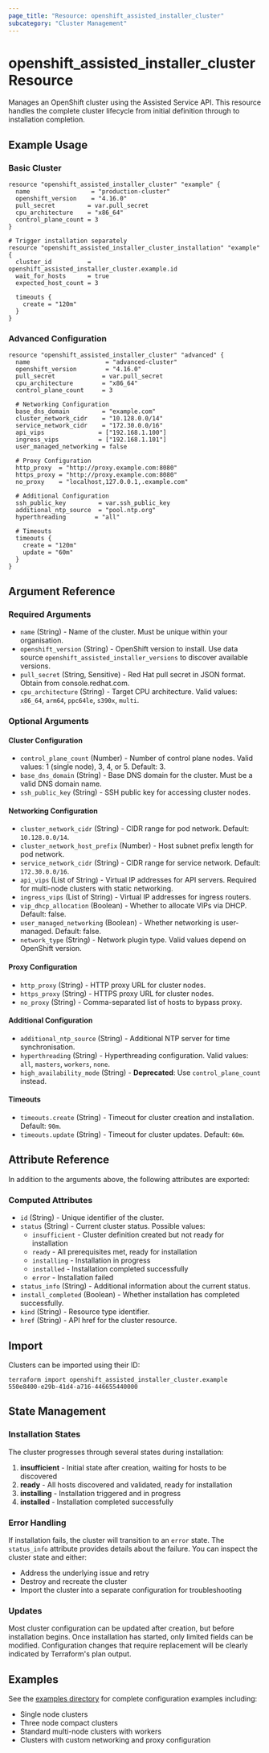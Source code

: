 ```yaml
---
page_title: "Resource: openshift_assisted_installer_cluster"
subcategory: "Cluster Management"
---
```


# openshift_assisted_installer_cluster Resource

Manages an OpenShift cluster using the Assisted Service API. This resource handles the complete cluster lifecycle from initial definition through to installation completion.

## Example Usage

### Basic Cluster

```hcl
resource "openshift_assisted_installer_cluster" "example" {
  name                 = "production-cluster"
  openshift_version    = "4.16.0"
  pull_secret         = var.pull_secret
  cpu_architecture    = "x86_64"
  control_plane_count = 3
}

# Trigger installation separately
resource "openshift_assisted_installer_cluster_installation" "example" {
  cluster_id          = openshift_assisted_installer_cluster.example.id
  wait_for_hosts      = true
  expected_host_count = 3
  
  timeouts {
    create = "120m"
  }
}
```

### Advanced Configuration

```hcl
resource "openshift_assisted_installer_cluster" "advanced" {
  name                     = "advanced-cluster"
  openshift_version        = "4.16.0"
  pull_secret             = var.pull_secret
  cpu_architecture        = "x86_64"
  control_plane_count     = 3
  
  # Networking Configuration
  base_dns_domain         = "example.com"
  cluster_network_cidr    = "10.128.0.0/14"
  service_network_cidr    = "172.30.0.0/16"
  api_vips               = ["192.168.1.100"]
  ingress_vips           = ["192.168.1.101"]
  user_managed_networking = false
  
  # Proxy Configuration
  http_proxy  = "http://proxy.example.com:8080"
  https_proxy = "http://proxy.example.com:8080"
  no_proxy    = "localhost,127.0.0.1,.example.com"
  
  # Additional Configuration
  ssh_public_key         = var.ssh_public_key
  additional_ntp_source  = "pool.ntp.org"
  hyperthreading        = "all"
  
  # Timeouts
  timeouts {
    create = "120m"
    update = "60m"
  }
}
```

## Argument Reference

### Required Arguments

- `name` (String) - Name of the cluster. Must be unique within your organisation.
- `openshift_version` (String) - OpenShift version to install. Use data source `openshift_assisted_installer_versions` to discover available versions.
- `pull_secret` (String, Sensitive) - Red Hat pull secret in JSON format. Obtain from console.redhat.com.
- `cpu_architecture` (String) - Target CPU architecture. Valid values: `x86_64`, `arm64`, `ppc64le`, `s390x`, `multi`.

### Optional Arguments

#### Cluster Configuration

- `control_plane_count` (Number) - Number of control plane nodes. Valid values: 1 (single node), 3, 4, or 5. Default: 3.
- `base_dns_domain` (String) - Base DNS domain for the cluster. Must be a valid DNS domain name.
- `ssh_public_key` (String) - SSH public key for accessing cluster nodes.

#### Networking Configuration

- `cluster_network_cidr` (String) - CIDR range for pod network. Default: `10.128.0.0/14`.
- `cluster_network_host_prefix` (Number) - Host subnet prefix length for pod network.
- `service_network_cidr` (String) - CIDR range for service network. Default: `172.30.0.0/16`.
- `api_vips` (List of String) - Virtual IP addresses for API servers. Required for multi-node clusters with static networking.
- `ingress_vips` (List of String) - Virtual IP addresses for ingress routers.
- `vip_dhcp_allocation` (Boolean) - Whether to allocate VIPs via DHCP. Default: false.
- `user_managed_networking` (Boolean) - Whether networking is user-managed. Default: false.
- `network_type` (String) - Network plugin type. Valid values depend on OpenShift version.

#### Proxy Configuration

- `http_proxy` (String) - HTTP proxy URL for cluster nodes.
- `https_proxy` (String) - HTTPS proxy URL for cluster nodes.
- `no_proxy` (String) - Comma-separated list of hosts to bypass proxy.

#### Additional Configuration

- `additional_ntp_source` (String) - Additional NTP server for time synchronisation.
- `hyperthreading` (String) - Hyperthreading configuration. Valid values: `all`, `masters`, `workers`, `none`.
- `high_availability_mode` (String) - **Deprecated**: Use `control_plane_count` instead.

#### Timeouts

- `timeouts.create` (String) - Timeout for cluster creation and installation. Default: `90m`.
- `timeouts.update` (String) - Timeout for cluster updates. Default: `60m`.

## Attribute Reference

In addition to the arguments above, the following attributes are exported:

### Computed Attributes

- `id` (String) - Unique identifier of the cluster.
- `status` (String) - Current cluster status. Possible values:
  - `insufficient` - Cluster definition created but not ready for installation
  - `ready` - All prerequisites met, ready for installation
  - `installing` - Installation in progress
  - `installed` - Installation completed successfully
  - `error` - Installation failed
- `status_info` (String) - Additional information about the current status.
- `install_completed` (Boolean) - Whether installation has completed successfully.
- `kind` (String) - Resource type identifier.
- `href` (String) - API href for the cluster resource.

## Import

Clusters can be imported using their ID:

```shell
terraform import openshift_assisted_installer_cluster.example 550e8400-e29b-41d4-a716-446655440000
```

## State Management

### Installation States

The cluster progresses through several states during installation:

1. **insufficient** - Initial state after creation, waiting for hosts to be discovered
2. **ready** - All hosts discovered and validated, ready for installation
3. **installing** - Installation triggered and in progress
4. **installed** - Installation completed successfully

### Error Handling

If installation fails, the cluster will transition to an `error` state. The `status_info` attribute provides details about the failure. You can inspect the cluster state and either:

- Address the underlying issue and retry
- Destroy and recreate the cluster
- Import the cluster into a separate configuration for troubleshooting

### Updates

Most cluster configuration can be updated after creation, but before installation begins. Once installation has started, only limited fields can be modified. Configuration changes that require replacement will be clearly indicated by Terraform's plan output.

## Examples

See the [examples directory](https://github.com/benemon/terraform-provider-openshift-assisted-installer/tree/main/examples) for complete configuration examples including:

- Single node clusters
- Three node compact clusters  
- Standard multi-node clusters with workers
- Clusters with custom networking and proxy configuration
